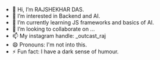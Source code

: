 - 👋 Hi, I’m RAJSHEKHAR DAS.
- 👀 I’m interested in Backend and AI.
- 🌱 I’m currently learning JS frameworks and basics of AI.
- 💞️ I’m looking to collaborate on ...
- 📫 My instagram handle: _outcast_raj
- 😄 Pronouns: I'm not into this.
- ⚡ Fun fact: I have a dark sense of humour.

<!---
OUTCAST-RAJ/OUTCAST-RAJ is a ✨ special ✨ repository because its `README.md` (this file) appears on your GitHub profile.
You can click the Preview link to take a look at your changes.
--->
